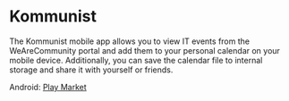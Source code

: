 # Kommunist
The Kommunist mobile app allows you to view IT events from the WeAreCommunity portal and add them to your personal calendar on your mobile device. Additionally, you can save the calendar file to internal storage and share it with yourself or friends.

Android: [Play Market](https://play.google.com/store/apps/details?id=ical_events.ical_events&pcampaignid=web_share)
